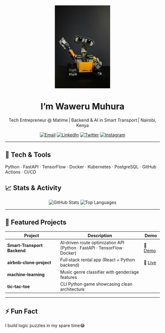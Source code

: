 <p align="center">
  <!-- Animated capsule-render header -->
  <img src="./robot.jpg" height=270px alt="header"/>
</p>

<h1 align="center">I’m Waweru Muhura </h1>
<p align="center">Tech Entrepreneur @ Matime | Backend & AI in Smart Transport | Nairobi, Kenya</p>

<p align="center">
  <!-- Social badges -->
  <a href="mailto:wawerumuhura@gmail.com"><img src="https://img.shields.io/badge/Email-wawerumuhura@gmail.com-blue?style=for-the-badge&logo=gmail" alt="Email"></a>
  <a href="https://www.linkedin.com/in/john-waweru-muhura"><img src="https://img.shields.io/badge/LinkedIn-Waweru-blue?style=for-the-badge&logo=linkedin" alt="LinkedIn"></a>
  <a href="https://twitter.com/WeshMj"><img src="https://img.shields.io/badge/X-%40WeshMj-black?style=for-the-badge&logo=twitter" alt="Twitter"></a>
  <a href="https://instagram.com/mj_weshh"><img src="https://img.shields.io/badge/Instagram-mj__weshh-purple?style=for-the-badge&logo=instagram" alt="Instagram"></a>
</p>

---

## 🧰 Tech & Tools
Python · FastAPI · TensorFlow · Docker · Kubernetes · PostgreSQL · GitHub Actions · CI/CD

## 📈 Stats & Activity
<p align="center">
  <img src="https://github-readme-stats.vercel.app/api?username=mj-weshh&theme=dark&show_icons=true" alt="GitHub Stats"/>
  <img src="https://github-readme-stats.vercel.app/api/top-langs/?username=mj-weshh&theme=dark" alt="Top Languages"/>
</p>
<!--START_SECTION:waka-->
<!--END_SECTION:waka-->

---

## 🚀 Featured Projects

| Project | Description | Demo |
|---|---|---|
| **Smart‑Transport Backend** | AI‑driven route optimization API (Python · FastAPI · TensorFlow · Docker) | 🔗 [Demo](#) |
| **airbnb‑clone‑project** | Full‑stack rental app (React + Python backend) | 🔗 [Live](#) |
| **machine‑learning** | Music genre classifier with gender/age features | |
| **tic‑tac‑toe** | CLI Python game showcasing clean architecture | |

---

## ⚡ Fun Fact
I build logic puzzles in my spare time😂
